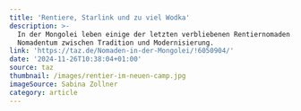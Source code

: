 ```yaml
---
title: 'Rentiere, Starlink und zu viel Wodka'
description: >-
  In der Mongolei leben einige der letzten verbliebenen Rentiernomaden. Über
  Nomadentum zwischen Tradition und Modernisierung.
link: 'https://taz.de/Nomaden-in-der-Mongolei/!6050904/'
date: '2024-11-26T10:38:04+01:00'
source: taz
thumbnail: /images/rentier-im-neuen-camp.jpg
imageSource: Sabina Zollner
category: article
---
```


